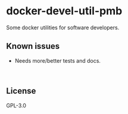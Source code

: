 ﻿
<!--#echo json="package.json" key="name" underline="=" -->
docker-devel-util-pmb
=====================
<!--/#echo -->

<!--#echo json="package.json" key="description" -->
Some docker utilities for software developers.
<!--/#echo -->




Known issues
------------

* Needs more/better tests and docs.




&nbsp;


License
-------
<!--#echo json="package.json" key=".license" -->
GPL-3.0
<!--/#echo -->
